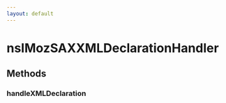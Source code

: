 ```yaml
---
layout: default
---
```


# nsIMozSAXXMLDeclarationHandler #

## Methods ##

### handleXMLDeclaration ###
